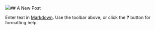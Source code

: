 ![]({{site.baseurl}}//step4%20finished.jpg)## A New Post

Enter text in [Markdown](http://daringfireball.net/projects/markdown/). Use the toolbar above, or click the **?** button for formatting help.
